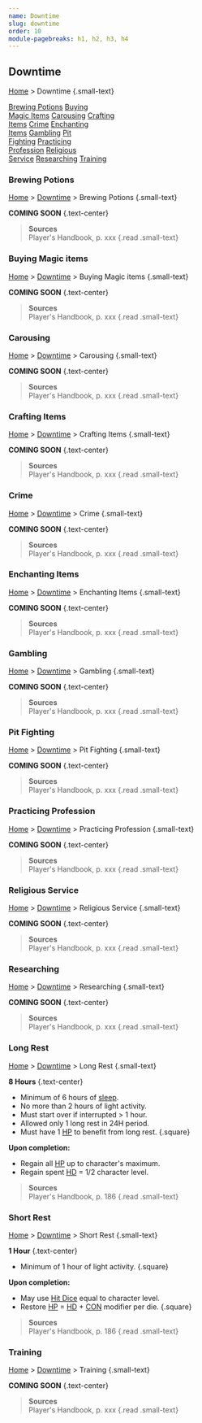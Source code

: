 ```yaml
---
name: Downtime
slug: downtime
order: 10
module-pagebreaks: h1, h2, h3, h4
---
```

## Downtime
[Home](home) > Downtime {.small-text}

<div id="menu-container">
    <a href="brewing-potions">Brewing Potions</a>
    <a href="buying-magic-items">Buying<br/> Magic Items</a>
    <a href="carousing">Carousing</a>
    <a href="crafting-items">Crafting<br/> Items</a>
    <a href="crime">Crime</a>
    <a href="enchanting-items">Enchanting<br/> Items</a>
    <a href="gambling">Gambling</a>
    <a href="pit-fighting">Pit<br/> Fighting</a>
    <a href="practicing-profession">Practicing<br/> Profession</a>
    <a href="religious-service">Religious<br/> Service</a>
    <a href="researching">Researching</a>
    <a href="training">Training</a>
</div>

### Brewing Potions
[Home](home) > [Downtime](downtime) > Brewing Potions {.small-text}

**COMING SOON** {.text-center}

> **Sources** <br/>
> Player's Handbook, p. xxx
{.read .small-text}



### Buying Magic items
[Home](home) > [Downtime](downtime) > Buying Magic items {.small-text}

**COMING SOON** {.text-center}

> **Sources** <br/>
> Player's Handbook, p. xxx
{.read .small-text}



### Carousing
[Home](home) > [Downtime](downtime) > Carousing {.small-text}

**COMING SOON** {.text-center}

> **Sources** <br/>
> Player's Handbook, p. xxx
{.read .small-text}


### Crafting Items
[Home](home) > [Downtime](downtime) > Crafting Items {.small-text}

**COMING SOON** {.text-center}

> **Sources** <br/>
> Player's Handbook, p. xxx
{.read .small-text}



### Crime
[Home](home) > [Downtime](downtime) > Crime {.small-text}

**COMING SOON** {.text-center}

> **Sources** <br/>
> Player's Handbook, p. xxx
{.read .small-text}



### Enchanting Items
[Home](home) > [Downtime](downtime) > Enchanting Items {.small-text}

**COMING SOON** {.text-center}

> **Sources** <br/>
> Player's Handbook, p. xxx
{.read .small-text}


### Gambling
[Home](home) > [Downtime](downtime) > Gambling {.small-text}

**COMING SOON** {.text-center}

> **Sources** <br/>
> Player's Handbook, p. xxx
{.read .small-text}


### Pit Fighting
[Home](home) > [Downtime](downtime) > Pit Fighting {.small-text}

**COMING SOON** {.text-center}

> **Sources** <br/>
> Player's Handbook, p. xxx
{.read .small-text}


### Practicing Profession
[Home](home) > [Downtime](downtime) > Practicing Profession {.small-text}

**COMING SOON** {.text-center}

> **Sources** <br/>
> Player's Handbook, p. xxx
{.read .small-text}


### Religious Service
[Home](home) > [Downtime](downtime) > Religious Service {.small-text}

**COMING SOON** {.text-center}

> **Sources** <br/>
> Player's Handbook, p. xxx
{.read .small-text}


### Researching
[Home](home) > [Downtime](downtime) > Researching {.small-text}

**COMING SOON** {.text-center}

> **Sources** <br/>
> Player's Handbook, p. xxx
{.read .small-text}



### Long Rest
[Home](home) > [Downtime](downtime) > Long Rest {.small-text}

**8 Hours** {.text-center}

- Minimum of 6 hours of [sleep](sleeping).
- No more than 2 hours of light activity.
- Must start over if interrupted > 1 hour.
- Allowed only 1 long rest in 24H period.
- Must have 1 [HP](hit-points) to benefit from long rest.
{.square}

**Upon completion:**
- Regain all [HP](hit-points) up to character's maximum.
- Regain spent [HD](hit-dice) = 1/2 character level.

> **Sources** <br/>
> Player's Handbook, p. 186
{.read .small-text}



### Short Rest
[Home](home) > [Downtime](downtime) > Short Rest {.small-text}

**1 Hour** {.text-center}
- Minimum of 1 hour of light activity.
{.square}


**Upon completion:**
- May use [Hit Dice](hit-dice) equal to character level.
- Restore [HP](hit-points) = [HD](hit-dice) + [CON](constitution) modifier per die.
{.square}

> **Sources** <br/>
> Player's Handbook, p. 186
{.read .small-text}



### Training
[Home](home) > [Downtime](downtime) > Training {.small-text}

**COMING SOON** {.text-center}

> **Sources** <br/>
> Player's Handbook, p. xxx
{.read .small-text}